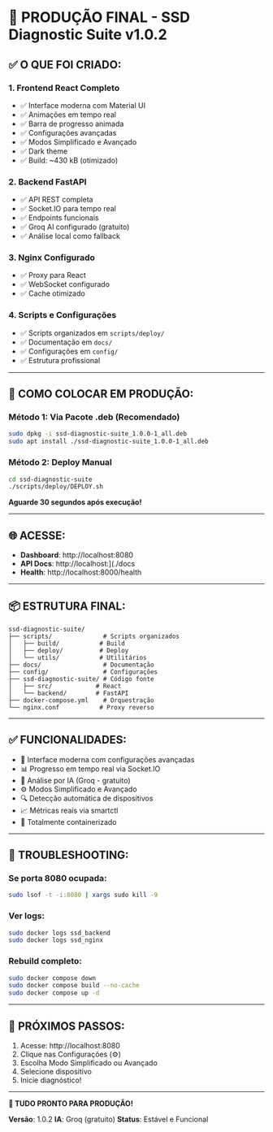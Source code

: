 # 🚀 PRODUÇÃO FINAL - SSD Diagnostic Suite v1.0.2

## ✅ O QUE FOI CRIADO:

### 1. Frontend React Completo
- ✅ Interface moderna com Material UI
- ✅ Animações em tempo real
- ✅ Barra de progresso animada
- ✅ Configurações avançadas
- ✅ Modos Simplificado e Avançado
- ✅ Dark theme
- ✅ Build: ~430 kB (otimizado)

### 2. Backend FastAPI
- ✅ API REST completa
- ✅ Socket.IO para tempo real
- ✅ Endpoints funcionais
- ✅ Groq AI configurado (gratuito)
- ✅ Análise local como fallback

### 3. Nginx Configurado
- ✅ Proxy para React
- ✅ WebSocket configurado
- ✅ Cache otimizado

### 4. Scripts e Configurações
- ✅ Scripts organizados em `scripts/deploy/`
- ✅ Documentação em `docs/`
- ✅ Configurações em `config/`
- ✅ Estrutura profissional

---

## 🎯 COMO COLOCAR EM PRODUÇÃO:

### Método 1: Via Pacote .deb (Recomendado)

```bash
sudo dpkg -i ssd-diagnostic-suite_1.0.0-1_all.deb
sudo apt install ./ssd-diagnostic-suite_1.0.0-1_all.deb
```

### Método 2: Deploy Manual

```bash
cd ssd-diagnostic-suite
./scripts/deploy/DEPLOY.sh
```

**Aguarde 30 segundos após execução!**

---

## 🌐 ACESSE:

- **Dashboard**: http://localhost:8080
- **API Docs**: http://localhost:](./docs
- **Health**: http://localhost:8000/health

---

## 📦 ESTRUTURA FINAL:

```
ssd-diagnostic-suite/
├── scripts/              # Scripts organizados
│   ├── build/           # Build
│   ├── deploy/          # Deploy
│   └── utils/           # Utilitários
├── docs/                 # Documentação
├── config/               # Configurações
├── ssd-diagnostic-suite/ # Código fonte
│   ├── src/            # React
│   └── backend/        # FastAPI
├── docker-compose.yml    # Orquestração
└── nginx.conf           # Proxy reverso
```

---

## ✅ FUNCIONALIDADES:

- 🎨 Interface moderna com configurações avançadas
- 📊 Progresso em tempo real via Socket.IO
- 🤖 Análise por IA (Groq - gratuito)
- ⚙️ Modos Simplificado e Avançado
- 🔍 Detecção automática de dispositivos
- 📈 Métricas reais via smartctl
- 🚀 Totalmente containerizado

---

## 🔧 TROUBLESHOOTING:

### Se porta 8080 ocupada:
```bash
sudo lsof -t -i:8080 | xargs sudo kill -9
```

### Ver logs:
```bash
sudo docker logs ssd_backend
sudo docker logs ssd_nginx
```

### Rebuild completo:
```bash
sudo docker compose down
sudo docker compose build --no-cache
sudo docker compose up -d
```

---

## 📝 PRÓXIMOS PASSOS:

1. Acesse: http://localhost:8080
2. Clique nas Configurações (⚙️)
3. Escolha Modo Simplificado ou Avançado
4. Selecione dispositivo
5. Inicie diagnóstico!

---

**🎉 TUDO PRONTO PARA PRODUÇÃO!**

**Versão**: 1.0.2
**IA**: Groq (gratuito)
**Status**: Estável e Funcional
